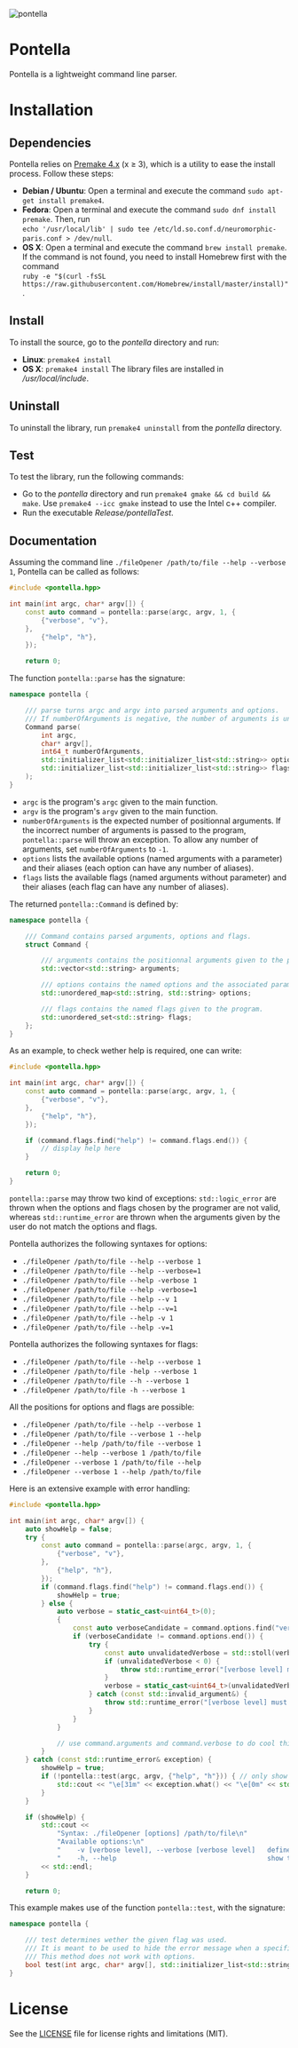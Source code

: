 ![pontella](pontellaBanner.png "The Pontella banner")

# Pontella

Pontella is a lightweight command line parser.

# Installation

## Dependencies

Pontella relies on [Premake 4.x](https://github.com/premake/premake-4.x) (x ≥ 3), which is a utility to ease the install process. Follow these steps:
  - __Debian / Ubuntu__: Open a terminal and execute the command `sudo apt-get install premake4`.
  - __Fedora__: Open a terminal and execute the command `sudo dnf install premake`. Then, run<br />
  `echo '/usr/local/lib' | sudo tee /etc/ld.so.conf.d/neuromorphic-paris.conf > /dev/null`.
  - __OS X__: Open a terminal and execute the command `brew install premake`. If the command is not found, you need to install Homebrew first with the command<br />
  `ruby -e "$(curl -fsSL https://raw.githubusercontent.com/Homebrew/install/master/install)"`.

## Install

To install the source, go to the *pontella* directory and run:
  - __Linux__: `premake4 install`
  - __OS X__: `premake4 install`
The library files are installed in */usr/local/include*.

## Uninstall

To uninstall the library, run `premake4 uninstall` from the *pontella* directory.

## Test

To test the library, run the following commands:
  - Go to the *pontella* directory and run `premake4 gmake && cd build && make`. Use `premake4 --icc gmake` instead to use the Intel c++ compiler.
  - Run the executable *Release/pontellaTest*.

## Documentation

Assuming the command line `./fileOpener /path/to/file --help --verbose 1`, Pontella can be called as follows:
```cpp
#include <pontella.hpp>

int main(int argc, char* argv[]) {
    const auto command = pontella::parse(argc, argv, 1, {
        {"verbose", "v"},
    },
        {"help", "h"},
    });

    return 0;
```

The function `pontella::parse` has the signature:
```cpp
namespace pontella {

    /// parse turns argc and argv into parsed arguments and options.
    /// If numberOfArguments is negative, the number of arguments is unlimited.
    Command parse(
        int argc,
        char* argv[],
        int64_t numberOfArguments,
        std::initializer_list<std::initializer_list<std::string>> options,
        std::initializer_list<std::initializer_list<std::string>> flags
    );
}
```

- `argc` is the program's `argc` given to the main function.
- `argv` is the program's `argv` given to the main function.
- `numberOfArguments` is the expected number of positionnal arguments. If the incorrect number of arguments is passed to the program, `pontella::parse` will throw an exception. To allow any number of arguments, set `numberOfArguments` to `-1`.
- `options` lists the available options (named arguments with a parameter) and their aliases (each option can have any number of aliases).
- `flags` lists the available flags (named arguments without parameter) and their aliases (each flag can have any number of aliases).

The returned `pontella::Command` is defined by:
```cpp
namespace pontella {

    /// Command contains parsed arguments, options and flags.
    struct Command {

        /// arguments contains the positionnal arguments given to the program.
        std::vector<std::string> arguments;

        /// options contains the named options and the associated parameter given to the program.
        std::unordered_map<std::string, std::string> options;

        /// flags contains the named flags given to the program.
        std::unordered_set<std::string> flags;
    };
}
```

As an example, to check wether help is required, one can write:
```cpp
#include <pontella.hpp>

int main(int argc, char* argv[]) {
    const auto command = pontella::parse(argc, argv, 1, {
        {"verbose", "v"},
    },
        {"help", "h"},
    });

    if (command.flags.find("help") != command.flags.end()) {
        // display help here
    }

    return 0;
}
```

`pontella::parse` may throw two kind of exceptions: `std::logic_error` are thrown when the options and flags chosen by the programer are not valid, whereas `std::runtime_error` are thrown when the arguments given by the user do not match the options and flags.

Pontella authorizes the following syntaxes for options:
  - `./fileOpener /path/to/file --help --verbose 1`
  - `./fileOpener /path/to/file --help --verbose=1`
  - `./fileOpener /path/to/file --help -verbose 1`
  - `./fileOpener /path/to/file --help -verbose=1`
  - `./fileOpener /path/to/file --help --v 1`
  - `./fileOpener /path/to/file --help --v=1`
  - `./fileOpener /path/to/file --help -v 1`
  - `./fileOpener /path/to/file --help -v=1`

Pontella authorizes the following syntaxes for flags:
  - `./fileOpener /path/to/file --help --verbose 1`
  - `./fileOpener /path/to/file -help --verbose 1`
  - `./fileOpener /path/to/file --h --verbose 1`
  - `./fileOpener /path/to/file -h --verbose 1`

All the positions for options and flags are possible:
  - `./fileOpener /path/to/file --help --verbose 1`
  - `./fileOpener /path/to/file --verbose 1 --help`
  - `./fileOpener --help /path/to/file --verbose 1`
  - `./fileOpener --help --verbose 1 /path/to/file`
  - `./fileOpener --verbose 1 /path/to/file --help`
  - `./fileOpener --verbose 1 --help /path/to/file`

Here is an extensive example with error handling:
```cpp
#include <pontella.hpp>

int main(int argc, char* argv[]) {
    auto showHelp = false;
    try {
        const auto command = pontella::parse(argc, argv, 1, {
            {"verbose", "v"},
        },
            {"help", "h"},
        });
        if (command.flags.find("help") != command.flags.end()) {
            showHelp = true;
        } else {
            auto verbose = static_cast<uint64_t>(0);
            {
                const auto verboseCandidate = command.options.find("verbose");
                if (verboseCandidate != command.options.end()) {
                    try {
                        const auto unvalidatedVerbose = std::stoll(verboseCandidate->second);
                        if (unvalidatedVerbose < 0) {
                            throw std::runtime_error("[verbose level] must be a positive integer (got '" + verboseCandidate->second + "')");
                        }
                        verbose = static_cast<uint64_t>(unvalidatedVerbose);
                    } catch (const std::invalid_argument&) {
                        throw std::runtime_error("[verbose level] must be a positive integer (got '" + verboseCandidate->second + "')");
                    }
                }
            }

            // use command.arguments and command.verbose to do cool things
        }
    } catch (const std::runtime_error& exception) {
        showHelp = true;
        if (!pontella::test(argc, argv, {"help", "h"})) { // only show the error if help was not required
            std::cout << "\e[31m" << exception.what() << "\e[0m" << std::endl;
        }
    }

    if (showHelp) {
        std::cout <<
            "Syntax: ./fileOpener [options] /path/to/file\n"
            "Available options:\n"
            "    -v [verbose level], --verbose [verbose level]   define the level of verbose (defaults to 0)\n"
            "    -h, --help                                      show this help message\n"
        << std::endl;
    }

    return 0;
```

This example makes use of the function `pontella::test`, with the signature:
```cpp
namespace pontella {

    /// test determines wether the given flag was used.
    /// It is meant to be used to hide the error message when a specific flag (such as help) is given.
    /// This method does not work with options.
    bool test(int argc, char* argv[], std::initializer_list<std::string> flag);
}
```

# License

See the [LICENSE](LICENSE.md) file for license rights and limitations (MIT).
